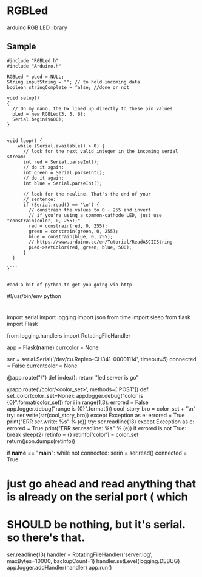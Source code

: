 # RGBLed
arduino RGB LED library

## Sample
```
#include "RGBLed.h"
#include "Arduino.h"

RGBLed * pLed = NULL;
String inputString = ""; // to hold incoming data
boolean stringComplete = false; //done or not

void setup()
{
  // On my nano, the Dx lined up directly to these pin values
  pLed = new RGBLed(3, 5, 6);
  Serial.begin(9600);
}


void loop() {
    while (Serial.available() > 0) {
      // look for the next valid integer in the incoming serial stream:
      int red = Serial.parseInt(); 
      // do it again:
      int green = Serial.parseInt(); 
      // do it again:
      int blue = Serial.parseInt(); 

      // look for the newline. That's the end of your
      // sentence:
      if (Serial.read() == '\n') {
        // constrain the values to 0 - 255 and invert
        // if you're using a common-cathode LED, just use "constrain(color, 0, 255);"
        red = constrain(red, 0, 255);
        green = constrain(green, 0, 255);
        blue = constrain(blue, 0, 255);
        // https://www.arduino.cc/en/Tutorial/ReadASCIIString
        pLed->setColor(red, green, blue, 500);
      }
  }

}```


#and a bit of python to get you going via http
```
#!/usr/bin/env python
#
import serial
import logging
import json
from time import sleep
from flask import Flask

from logging.handlers import RotatingFileHandler

app = Flask(__name__)
currcolor = None

ser = serial.Serial('/dev/cu.Repleo-CH341-00001114', timeout=5)
connected = False
currentcolor = None

@app.route("/")
def index():
  return "led server is go"

@app.route('/color/<color_set>', methods=['POST'])
def set_color(color_set=None):
  app.logger.debug("color is {0}".format(color_set))
  for i in range(1,3):
    errored = False
    app.logger.debug("range is {0}".format(i))
    cool_story_bro = color_set + "\n"
    try:
      ser.write(str(cool_story_bro))
    except Exception as e:
      errored = True
      print("ERR ser.write: %s" % (e))
    try:
      ser.readline(13)
    except Exception as e:
      errored = True
      print("ERR ser.readline: %s" % (e))
    if errored is not True:
      break
    sleep(2)
  retinfo = {}
  retinfo['color'] = color_set
  return(json.dumps(retinfo))

if __name__ == "__main__":
  while not connected:
    serin = ser.read()
    connected = True
  # just go ahead and read anything that is already on the serial port ( which 
  # SHOULD be nothing, but it's serial. so there's that. 
  ser.readline(13)
  handler = RotatingFileHandler('server.log', maxBytes=10000, backupCount=1)
  handler.setLevel(logging.DEBUG)
  app.logger.addHandler(handler)
  app.run()
```
